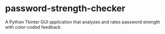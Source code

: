 # password-strength-checker
A Python Tkinter GUI application that analyzes and rates password strength with color-coded feedback.
